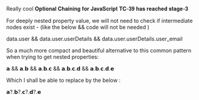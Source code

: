 Really cool 𝐎𝐩𝐭𝐢𝐨𝐧𝐚𝐥 𝐂𝐡𝐚𝐢𝐧𝐢𝐧𝐠 𝐟𝐨𝐫 𝐉𝐚𝐯𝐚𝐒𝐜𝐫𝐢𝐩𝐭 𝐓𝐂-𝟑𝟗 𝐡𝐚𝐬 𝐫𝐞𝐚𝐜𝐡𝐞𝐝 𝐬𝐭𝐚𝐠𝐞-𝟑

For deeply nested property value, we will not need to check if intermediate nodes exist - (like the below && code will not be needed )

data.user && data.user.userDetails && data.user.userDetails.user_email

So a much more compact and beautiful alternative to this common pattern when trying to get nested properties:

𝗮 && 𝗮.𝗯 && 𝗮.𝗯.𝗰 && 𝗮.𝗯.𝗰.𝗱 && 𝗮.𝗯.𝗰.𝗱.𝗲

Which I shall be able to replace by the below :

𝗮?.𝗯?.𝗰?.𝗱?.𝗲 
